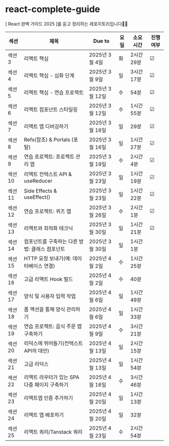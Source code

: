 # react-complete-guide
[ React 완벽 가이드 2025 ]를 듣고 정리하는 레포지토리입니다👩‍💻

| 섹션 | 제목| Due to | 요일 | 소요 시간 | 진행 여부 |
|-------|-----|--------|-------|----------|-----------|
| 섹션 3 | 리액트 핵심 | 2025년 3월 4일 | 화 | 2시간 29분 | ☑ |
| 섹션 4 | 리액트 핵심 - 심화 단계 | 2025년 3월 9일 | 일 | 3시간 17분 | ☑  |
| 섹션 5 | 리액트 핵심 - 연습 프로젝트 | 2025년 3월 12일 | 수 | 54분 | ☑  |
| 섹션 6 | 리액트 컴포넌트 스타일링 | 2025년 3월 12일 | 수 | 1시간 55분 | ☑  |
| 섹션 7 | 리액트 앱 디버깅하기 | 2025년 3월 16일 | 일 | 29분 | ☑  |
| 섹션 8 | Refs(참조) & Portals (포탈) | 2025년 3월 16일 | 일 | 1시간 27분 | ☑  |
| 섹션 9 | 연습 프로젝트: 프로젝트 관리 앱 | 2025년 3월 19일 | 수 | 2시간 4분 |  ☑ |
| 섹션 10 | 리액트 컨텍스트 API & useReducer | 2025년 3월 23일 | 일 | 1시간 19분 |  ☑ |
| 섹션 11 | Side Effects & useEffect() | 2025년 3월 23일 | 일 | 1시간 22분 | ☑  |
| 섹션 12 | 연습 프로젝트: 퀴즈 앱 | 2025년 3월 26일 | 수 | 2시간 1분 | ☑  |
| 섹션 13 | 리액트와 최적화 테크닉 | 2025년 3월 30일 | 일 | 1시간 21분 |  ☑ |
| 섹션 14 | 컴포넌트를 구축하는 다른 방법: 클래스 컴포넌트 | 2025년 3월 30일 | 일 | 1시간 1분 |   |
| 섹션 15 | HTTP 요청 보내기(예: 데이터베이스 연결) | 2025년 4월 2일 | 수 | 1시간 25분 |   |
| 섹션 16 | 고급 리액트 Hook 빌드 | 2025년 4월 2일 | 수 | 40분 |   |
| 섹션 17 | 양식 및 사용자 입력 작업 | 2025년 4월 6일 | 일 | 1시간 49분 |   |
| 섹션 18 | 폼 액션을 통해 양식 관리하기 | 2025년 4월 6일 | 일 | 1시간 33분 |   |
| 섹션 19 | 연습 프로젝트: 음식 주문 앱 구축하기 | 2025년 4월 9일 | 수 | 3시간 21분 |   |
| 섹션 20 | 리덕스에 뛰어들기(컨텍스트 API의 대안) | 2025년 4월 13일 | 일 | 2시간 15분 |   |
| 섹션 21 | 고급 리덕스 | 2025년 4월 13일 | 일 | 1시간 54분 |   |
| 섹션 22 | 리액트 라우터가 있는 SPA 다중 페이지 구축하기 | 2025년 4월 16일 | 수 | 3시간 46분 |   |
| 섹션 23 | 리액트앱 인증 추가하기 | 2025년 4월 20일 | 일 | 1시간 13분 |   |
| 섹션 24 | 리액트 앱 배포하기 | 2025년 4월 20일 | 일 | 32분 |   |
| 섹션 25 | 리액트 쿼리/Tanstack 쿼리 | 2025년 4월 23일 | 수 | 2시간 54분 |   |


